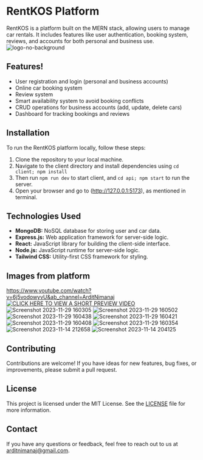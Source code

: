 # RentKOS Platform


RentKOS is a platform built on the MERN stack, allowing users to manage car rentals. It includes features like user authentication, booking system, reviews, and accounts for both personal and business use.
![logo-no-background](https://github.com/arditnimanaj/rentalcarapp/assets/48659416/71541a40-73a7-4c6a-b97b-8bfd6fc90b2e)

## Features!

- User registration and login (personal and business accounts)
- Online car booking system
- Review system
- Smart availability system to avoid booking conflicts
- CRUD operations for business accounts (add, update, delete cars)
- Dashboard for tracking bookings and reviews

## Installation

To run the RentKOS platform locally, follow these steps:

1. Clone the repository to your local machine.
2. Navigate to the client directory and install dependencies using `cd client; npm install`
3. Then run `npm run dev` to start client, and `cd api; npm start` to run the server.
4. Open your browser and go to (http://127.0.0.1:5173), as mentioned in terminal.

## Technologies Used

- **MongoDB:** NoSQL database for storing user and car data.
- **Express.js:** Web application framework for server-side logic.
- **React:** JavaScript library for building the client-side interface.
- **Node.js:** JavaScript runtime for server-side logic.
- **Tailwind CSS:** Utility-first CSS framework for styling.

## Images from platform
 https://www.youtube.com/watch?v=6j5vodowyvU&ab_channel=ArditNimanaj
[![CLICK HERE TO VIEW A SHORT PREVIEW VIDEO](https://img.youtube.com/vi/6j5vodowyvU/0.jpg)](https://www.youtube.com/watch?v=6j5vodowyvU&ab_channel=ArditNimanaj)
![Screenshot 2023-11-29 160305](https://github.com/arditnimanaj/rentalcarapp/assets/48659416/fd94625d-2a57-4a2c-b226-838f09bf7ec6)
![Screenshot 2023-11-29 160502](https://github.com/arditnimanaj/rentalcarapp/assets/48659416/fa954b45-ba63-43bb-96cf-607f19fc5251)
![Screenshot 2023-11-29 160438](https://github.com/arditnimanaj/rentalcarapp/assets/48659416/8c15dc10-c0f4-4988-95e3-f227aced5844)
![Screenshot 2023-11-29 160421](https://github.com/arditnimanaj/rentalcarapp/assets/48659416/0b0deca3-a521-4580-b2b9-189b36d73106)
![Screenshot 2023-11-29 160408](https://github.com/arditnimanaj/rentalcarapp/assets/48659416/e41c13bd-7872-4930-8250-d58a375e9cae)
![Screenshot 2023-11-29 160354](https://github.com/arditnimanaj/rentalcarapp/assets/48659416/01d2efb5-fd85-49d4-9a3e-ce68d9eb7884)
![Screenshot 2023-11-14 212658](https://github.com/arditnimanaj/rentalcarapp/assets/48659416/a6879a32-e11b-4eaf-a509-edd4b9efb41a)
![Screenshot 2023-11-14 204125](https://github.com/arditnimanaj/rentalcarapp/assets/48659416/07d6ef62-0a50-43ab-b23d-3123103803e3)

## Contributing

Contributions are welcome! If you have ideas for new features, bug fixes, or improvements, please submit a pull request.

## License

This project is licensed under the MIT License. See the [LICENSE](LICENSE) file for more information.

## Contact

If you have any questions or feedback, feel free to reach out to us at [arditnimanaj@gmail.com](mailto:arditnimanaj@gmail.com).
